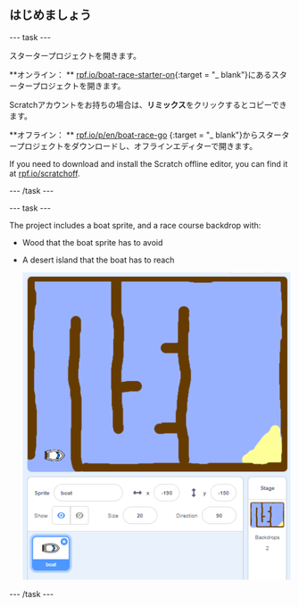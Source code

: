 ## はじめましょう

\--- task \---

スタータープロジェクトを開きます。

**オンライン： ** [rpf.io/boat-race-starter-on](http://rpf.io/boat-race-starter-on){:target = "_ blank"}にあるスタータープロジェクトを開きます。

Scratchアカウントをお持ちの場合は、**リミックス**をクリックするとコピーできます。

**オフライン： ** [rpf.io/p/en/boat-race-go](http://rpf.io/p/en/boat-race-go) {:target = "_ blank"}からスタータープロジェクトをダウンロードし、オフラインエディターで開きます。

If you need to download and install the Scratch offline editor, you can find it at [rpf.io/scratchoff](http://rpf.io/scratchoff).

\--- /task \---

\--- task \---

The project includes a boat sprite, and a race course backdrop with:

- Wood that the boat sprite has to avoid
- A desert island that the boat has to reach
    
    ![screenshot](images/boat-starter.png)

\--- /task \---